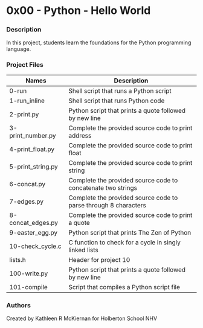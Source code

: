 # 0x00 - Python - Hello World

### Description
In this project, students learn the foundations for the Python programming language.

### Project Files
Names | Description
------|-----------------------
0-run | Shell script that runs a Python script
1-run_inline | Shell script that runs Python code
2-print.py | Python script that prints a quote followed by new line
3-print_number.py | Complete the provided source code to print address
4-print_float.py | Complete the provided source code to print float
5-print_string.py | Complete the provided source code to print string
6-concat.py | Complete the provided source code to concatenate two strings
7-edges.py |Complete the provided source code to parse through 8 characters
8-concat_edges.py | Complete the provided source code to print a quote
9-easter_egg.py | Python script that prints The Zen of Python
10-check_cycle.c | C function to check for a cycle in singly linked lists
lists.h | Header for project 10
100-write.py | Python script that prints a quote followed by new line
101-compile | Script that compiles a Python script file

### Authors
Created by Kathleen R McKiernan for Holberton School NHV
